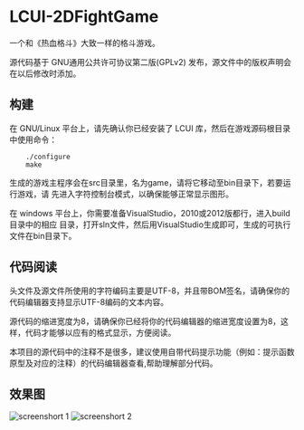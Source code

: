 LCUI-2DFightGame
================

一个和《热血格斗》大致一样的格斗游戏。

源代码基于 GNU通用公共许可协议第二版(GPLv2) 发布，源文件中的版权声明会在以后修改时添加。

## 构建

在 GNU/Linux 平台上，请先确认你已经安装了 LCUI 库，然后在游戏源码根目录中使用命令：

```shell
	./configure
	make
```

生成的游戏主程序会在src目录里，名为game，请将它移动至bin目录下，若要运行游戏，请
先进入字符控制台模式，以确保能够正常显示图形。

在 windows 平台上，你需要准备VisualStudio，2010或2012版都行，进入build目录中的相应
目录，打开sln文件，然后用VisualStudio生成即可，生成的可执行文件在bin目录下。

## 代码阅读

头文件及源文件所使用的字符编码主要是UTF-8，并且带BOM签名，请确保你的代码编辑器支持显示UTF-8编码的文本内容。

源代码的缩进宽度为8，请确保你已经将你的代码编辑器的缩进宽度设置为8，这样，代码才能够以应有的格式显示，方便阅读。

本项目的源代码中的注释不是很多，建议使用自带代码提示功能（例如：提示函数原型及对应的注释）的代码编辑器查看,帮助理解部分代码。


## 效果图
![screenshort 1](http://lcui.org/files/images/game/2013-11-15-21-54-36.png)
![screenshort 2](http://lcui.org/files/images/game/2013-11-15-22-02-07.png)
